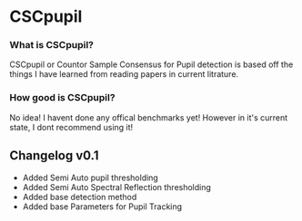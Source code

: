 # CSCpupil

### What is CSCpupil?

CSCpupil or Countor Sample Consensus for Pupil detection is based off the things I have learned from reading papers in current litrature. 

### How good is CSCpupil?
 
No idea! I havent done any offical benchmarks yet! However in it's current state, I dont recommend using it!

## Changelog v0.1 

* Added Semi Auto pupil thresholding
* Added Semi Auto Spectral Reflection thresholding
* Added base detection method 
* Added base Parameters for Pupil Tracking
